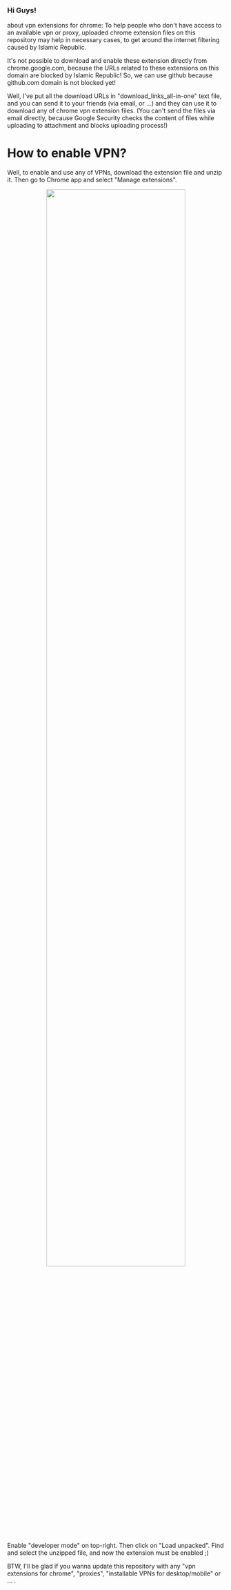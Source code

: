
<h3>
Hi Guys!
</h3>

about vpn extensions for chrome:
To help people who don't have access to an available vpn or proxy, uploaded chrome extension files on this repository may help in necessary cases, to get around the internet filtering caused by Islamic Republic.
<br/>

It's not possible to download and enable these extension directly from chrome.google.com, because the URLs related to these extensions on this domain are blocked by Islamic Republic!
So, we can use github because github.com domain is not blocked yet!
<br/>

Well, I've put all the download URLs in "download_links_all-in-one" text file, and you can send it to your friends (via email, or ...) and they can use it to download any of chrome vpn extension files. (You can't send the files via email directly, because Google Security checks the content of files while uploading to attachment and blocks uploading process!)

# How to enable VPN?
Well, to enable and use any of VPNs, download the extension file and unzip it. Then go to Chrome app and select "Manage extensions".

<p align='center'>
  <img src="https://github.com/AliirezaMohammadii/VPN-Extensions-for-Chrome/blob/main/images/select%20Manage%20extensions.png" width='80%' height='80%' />
</p>

Enable "developer mode" on top-right. Then click on "Load unpacked". Find and select the unzipped file, and now the extension must be enabled ;)
<br/>

BTW, I'll be glad if you wanna update this repository with any "vpn extensions for chrome", "proxies", "installable VPNs for desktop/mobile" or ... .
